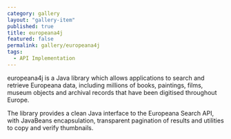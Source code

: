 ```yaml
---
category: gallery
layout: "gallery-item"
published: true
title: europeana4j
featured: false
permalink: gallery/europeana4j
tags: 
  - API Implementation
---
```


europeana4j is a Java library which allows applications to search and retrieve Europeana data, including millions of books, paintings, films, museum objects and archival records that have been digitised throughout Europe.

The library provides a clean Java interface to the Europeana Search API, with JavaBeans encapsulation, transparent pagination of results and utilities to copy and verify thumbnails.

